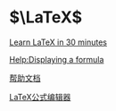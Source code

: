 # $\LaTeX$

[Learn LaTeX in 30 minutes](https://www.overleaf.com/learn/latex/Learn_LaTeX_in_30_minutes)

[Help:Displaying a formula](https://en.wikipedia.org/wiki/Help:Displaying_a_formula)

[帮助文档](https://latexlive.com/help)

[LaTeX公式编辑器](https://latexlive.com/)


